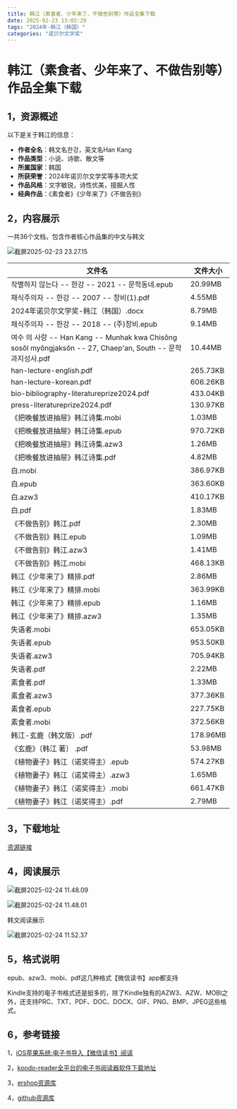 ```yaml
---
title: 韩江（素食者、少年来了、不做告别等）作品全集下载
date: 2025-02-23 13:02:29
tags: "2024年-韩江（韩国）"
categories: "诺贝尔文学奖"
---
```


# 韩江（素食者、少年来了、不做告别等）作品全集下载

## 1，资源概述

以下是关于韩江的信息：
- **作者全名**：韩文名한강，英文名Han Kang
- **作品类型**：小说、诗歌、散文等
- **所属国家**：韩国
- **所获荣誉**：2024年诺贝尔文学奖等多项大奖
- **作品风格**：文字敏锐，诗性优美，擅掘人性
- **经典作品**：《素食者》《少年来了》《不做告别》



## 2，内容展示
一共36个文档，包含作者核心作品集的中文与韩文

![截屏2025-02-23 23.27.15](https://linkee-top-public.oss-cn-hangzhou.aliyuncs.com/ershop/202502232327103.png)


| 文件名                                                                                                                 | 文件大小     |
|---------------------------------------------------------------------------------------------------------------------|----------|
 | 작별하지 않는다 -- 한강 -- 2021 -- 문학동네.epub                                                           | 20.99MB  | 
 | 채식주의자 -- 한강 -- 2007 -- 창비(1).pdf                                                                       | 4.55MB   | 
 | 2024年诺贝尔文学奖-韩江（韩国）.docx                                                                                             | 8.79MB   | 
 | 채식주의자 -- 한강 -- 2018 -- (주)창비.epub                                                                     | 9.14MB   | 
 | 여수 의 사랑 -- Han Kang -- Munhak kwa Chisŏng sosŏl myŏngjaksŏn -- 27, Chaep'an, South -- 문학과지성사.pdf | 10.44MB  |
 | han-lecture-english.pdf                                                                                             | 265.73KB | 
 | han-lecture-korean.pdf                                                                                              | 606.26KB | 
 | bio-bibliography-literatureprize2024.pdf                                                                            | 433.04KB | 
 | press-literatureprize2024.pdf                                                                                       | 130.97KB |
 | 《把晚餐放进抽屉》韩江诗集.mobi                                                                                                  | 1.03MB   | 
 | 《把晚餐放进抽屉》韩江诗集.epub                                                                                                  | 970.72KB | 
 | 《把晚餐放进抽屉》韩江诗集.azw3                                                                                                  | 1.26MB   | 
 | 《把晚餐放进抽屉》韩江诗集.pdf                                                                                                   | 4.82MB   | 
 | 白.mobi                                                                                                              | 386.97KB | 
 | 白.epub                                                                                                              | 363.60KB | 
 | 白.azw3                                                                                                              | 410.17KB | 
 | 白.pdf                                                                                                               | 1.83MB   | 
 | 《不做告别》韩江.pdf                                                                                                        | 2.30MB   | 
 | 《不做告别》韩江.epub                                                                                                       | 1.09MB   | 
 | 《不做告别》韩江.azw3                                                                                                       | 1.41MB   | 
 | 《不做告别》韩江.mobi                                                                                                       | 468.13KB | 
 | 韩江《少年来了》精排.pdf                                                                                                      | 2.86MB   | 
 | 韩江《少年来了》精排.mobi                                                                                                     | 363.99KB | 
 | 韩江《少年来了》精排.epub                                                                                                     | 1.16MB   | 
 | 韩江《少年来了》精排.azw3                                                                                                     | 1.35MB   | 
 | 失语者.mobi                                                                                                            | 653.05KB | 
 | 失语者.epub                                                                                                            | 953.50KB | 
 | 失语者.azw3                                                                                                            | 705.94KB | 
 | 失语者.pdf                                                                                                             | 2.22MB   | 
 | 素食者.pdf                                                                                                             | 1.33MB   | 
 | 素食者.azw3                                                                                                            | 377.36KB | 
 | 素食者.epub                                                                                                            | 227.75KB | 
 | 素食者.mobi                                                                                                            | 372.56KB | 
 | 韩江-玄鹿（韩文版）.pdf                                                                                                      | 178.96MB | 
 | 《玄鹿》〔韩江 著〕 .pdf                                                                                                     | 53.98MB  | 
 | 《植物妻子》韩江（诺奖得主）.epub                                                                                                 | 574.27KB | 
 | 《植物妻子》韩江（诺奖得主）.azw3                                                                                                 | 1.65MB   | 
 | 《植物妻子》韩江（诺奖得主）.mobi                                                                                                 | 661.47KB | 
 | 《植物妻子》韩江（诺奖得主）.pdf                                                                                                  | 2.79MB   | 



## 3，下载地址


[资源链接](https://www.linkee.top/goods-front/pay?id=16&ershop)



## 4，阅读展示



![截屏2025-02-24 11.48.09](https://linkee-top-public.oss-cn-hangzhou.aliyuncs.com/ershop/202502241148227.png)

![截屏2025-02-24 11.48.01](https://linkee-top-public.oss-cn-hangzhou.aliyuncs.com/ershop/202502241148297.png)

韩文阅读展示

![截屏2025-02-24 11.52.37](https://linkee-top-public.oss-cn-hangzhou.aliyuncs.com/ershop/202502241152502.png)




## 5，格式说明
epub、azw3、mobi、pdf这几种格式【微信读书】app都支持

Kindle支持的电子书格式还是挺多的，除了Kindle独有的AZW3、AZW、MOBI之外，还支持PRC、TXT、PDF、DOC、DOCX、GIF、PNG、BMP、JPEG这些格式。


## 6，参考链接

1，[iOS苹果系统:电子书导入【微信读书】阅读](https://blog.51cto.com/u_16223356/13342709)

2，[koodo-reader全平台的电子书阅读器软件下载地址](https://github.com/koodo-reader/koodo-reader/releases/tag/v1.7.9)

3，[ershop资源库](https://ershop.top/)

4，[github资源库](https://mufasa007.github.io/)
